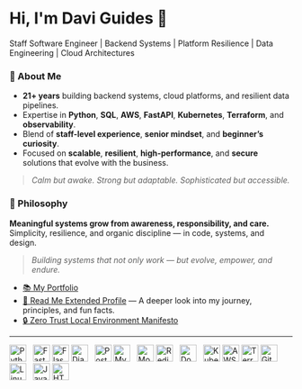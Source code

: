 # Hi, I'm Davi Guides 👋

Staff Software Engineer | Backend Systems | Platform Resilience | Data Engineering | Cloud Architectures

### 🧠 About Me

- **21+ years** building backend systems, cloud platforms, and resilient data pipelines.
- Expertise in **Python**, **SQL**, **AWS**, **FastAPI**, **Kubernetes**, **Terraform**, and **observability**.
- Blend of **staff-level experience**, **senior mindset**, and **beginner’s curiosity**.
- Focused on **scalable**, **resilient**, **high-performance**, and **secure** solutions that evolve with the business.

> _Calm but awake. Strong but adaptable. Sophisticated but accessible._

### 📝 Philosophy

**Meaningful systems grow from awareness, responsibility, and care.**<br/>
Simplicity, resilience, and organic discipline — in code, systems, and design.

> _Building systems that not only work — but evolve, empower, and endure._

- [📚 My Portfolio](https://daviguides.github.io/)
- [📄 Read Me Extended Profile](./ABOUTME.md) — A deeper look into my journey, principles, and fun facts.
- [🔒 Zero Trust Local Environment Manifesto](https://daviguides.github.io/articles/devsecops/2025/04/25/zero-trust-manifest.html)


---

<p align="left">
  <img src="https://cdn.jsdelivr.net/gh/devicons/devicon/icons/python/python-original.svg" alt="Python" width="30" height="30"/>
  &nbsp;
  <img src="https://cdn.jsdelivr.net/gh/devicons/devicon/icons/fastapi/fastapi-original.svg" alt="FastAPI" width="30" height="30"/>
  <img src="https://cdn.jsdelivr.net/gh/devicons/devicon/icons/flask/flask-original.svg" alt="Flask" width="30" height="30"/>
  <img src="https://cdn.jsdelivr.net/gh/devicons/devicon/icons/django/django-plain.svg" alt="Django" width="30" height="30"/>
  &nbsp;
  <img src="https://cdn.jsdelivr.net/gh/devicons/devicon/icons/postgresql/postgresql-original.svg" alt="PostgreSQL" width="30" height="30"/>
  <img src="https://cdn.jsdelivr.net/gh/devicons/devicon/icons/mysql/mysql-original.svg" alt="MySQL" width="30" height="30"/>
  &nbsp;
  <img src="https://cdn.jsdelivr.net/gh/devicons/devicon/icons/mongodb/mongodb-original.svg" alt="MongoDB" width="30" height="30"/>
  <img src="https://cdn.jsdelivr.net/gh/devicons/devicon/icons/redis/redis-original.svg" alt="Redis" width="30" height="30"/>
  &nbsp;
  <img src="https://cdn.jsdelivr.net/gh/devicons/devicon/icons/docker/docker-original.svg" alt="Docker" width="30" height="30"/>
  &nbsp;
  <img src="https://cdn.jsdelivr.net/gh/devicons/devicon/icons/kubernetes/kubernetes-plain.svg" alt="Kubernetes" width="30" height="30"/>
  <img src="https://cdn.jsdelivr.net/gh/devicons/devicon@latest/icons/amazonwebservices/amazonwebservices-original-wordmark.svg" alt="AWS" width="30" height="30"/>
  <img src="https://cdn.jsdelivr.net/gh/devicons/devicon/icons/terraform/terraform-original.svg" alt="Terraform" width="30" height="30"/>
  <img src="https://cdn.jsdelivr.net/gh/devicons/devicon/icons/git/git-original.svg" alt="Git" width="30" height="30"/>
  &nbsp;
  <img src="https://cdn.jsdelivr.net/gh/devicons/devicon/icons/linux/linux-original.svg" alt="Linux" width="30" height="30"/>
  &nbsp;
  <img src="https://cdn.jsdelivr.net/gh/devicons/devicon/icons/javascript/javascript-original.svg" alt="JavaScript" width="30" height="30"/>
  <img src="https://cdn.jsdelivr.net/gh/devicons/devicon/icons/html5/html5-original.svg" alt="HTML5" width="30" height="30"/>
</p>

